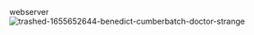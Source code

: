 <html>
  <head>
    <title>
      boss
    </title>
  </head>
  <body>
webserver 
<br><span style="color:lemon;text-size:20pt;"he is doctor strange</span

![trashed-1655652644-benedict-cumberbatch-doctor-strange](https://user-images.githubusercontent.com/106242396/171981090-b7bbddfe-9092-4b0a-9a3f-cb8464c415cb.jpg)

  </body>
    </html>
